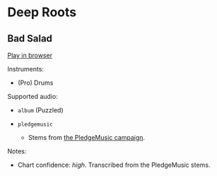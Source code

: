 # Deep Roots

## Bad Salad


[Play in browser](http://pages.cs.wisc.edu/~tolly/customs/?title=deep-roots&artist=bad-salad)

Instruments:

  * (Pro) Drums

Supported audio:

  * `album` (Puzzled)

  * `pledgemusic`

    * Stems from [the PledgeMusic campaign](http://www.pledgemusic.com/projects/badsalad2013).

Notes:

  * Chart confidence: *high*. Transcribed from the PledgeMusic stems.

